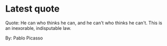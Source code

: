 # Latest quote 

Quote: He can who thinks he can, and he can't who thinks he can't. This is an inexorable, indisputable law. 

By: Pablo Picasso